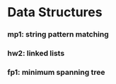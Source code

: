 # Data Structures
### mp1: string pattern matching
### hw2: linked lists
### fp1: minimum spanning tree
